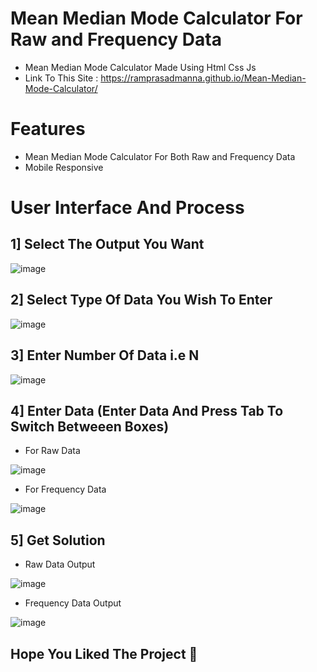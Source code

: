 # Mean Median Mode Calculator For Raw and Frequency Data

- Mean Median Mode Calculator Made Using Html Css Js 
- Link To This Site : https://ramprasadmanna.github.io/Mean-Median-Mode-Calculator/

# Features
- Mean Median Mode Calculator For Both Raw and Frequency Data
- Mobile Responsive

# User Interface And Process

## 1] Select The Output You Want

![image](https://user-images.githubusercontent.com/97107928/221561477-9ce13b18-e286-467a-af84-3c96dc0b74e6.png)

## 2] Select Type Of Data You Wish To Enter

![image](https://user-images.githubusercontent.com/97107928/221561678-091e0e79-eee6-4adb-b6bb-e75d305541b6.png)

## 3] Enter Number Of Data i.e N

![image](https://user-images.githubusercontent.com/97107928/221562475-f0091fd6-1eeb-49e6-b022-8b533609dd9c.png)

## 4] Enter Data (Enter Data And Press Tab To Switch Betweeen Boxes)

- For Raw Data

![image](https://user-images.githubusercontent.com/97107928/221562726-c5a6cea6-d917-4a82-8e34-d4ed378f85cd.png)

- For Frequency Data

![image](https://user-images.githubusercontent.com/97107928/221563575-eb05c27d-5f9e-4b98-8c08-aeac0545fd05.png)

## 5] Get Solution

- Raw Data Output

![image](https://user-images.githubusercontent.com/97107928/221564323-55b9f0c3-c83b-4f5a-9124-30a559b53dcb.png)


- Frequency Data Output

![image](https://user-images.githubusercontent.com/97107928/221563903-fc5dd40f-d1d7-4c77-9abb-998fc43a011b.png)

## Hope You Liked The Project :raised_hands:

